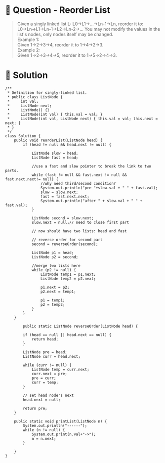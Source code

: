 # :crystal_ball: Question - Reorder List

> Given a singly linked list L: L0→L1→…→Ln-1→Ln,
> reorder it to: L0→Ln→L1→Ln-1→L2→Ln-2→…
> You may not modify the values in the list's nodes, only nodes itself may be changed.  
> Example 1:  
> Given 1->2->3->4, reorder it to 1->4->2->3.  
> Example 2:  
> Given 1->2->3->4->5, reorder it to 1->5->2->4->3.  

# :dragon: Solution

```
/**
 * Definition for singly-linked list.
 * public class ListNode {
 *     int val;
 *     ListNode next;
 *     ListNode() {}
 *     ListNode(int val) { this.val = val; }
 *     ListNode(int val, ListNode next) { this.val = val; this.next = next; }
 * }
 */
class Solution {
    public void reorderList(ListNode head) {
        if (head != null && head.next != null) {
 
			ListNode slow = head;
			ListNode fast = head;
 
			//use a fast and slow pointer to break the link to two parts.
			while (fast != null && fast.next != null && fast.next.next!= null) {
				//why need third/second condition?
				System.out.println("pre "+slow.val + " " + fast.val);
				slow = slow.next;
				fast = fast.next.next;
				System.out.println("after " + slow.val + " " + fast.val);
			}
 
			ListNode second = slow.next;
			slow.next = null;// need to close first part
 
			// now should have two lists: head and fast
 
			// reverse order for second part
			second = reverseOrder(second);
 
			ListNode p1 = head;
			ListNode p2 = second;
 
			//merge two lists here
			while (p2 != null) {
				ListNode temp1 = p1.next;
				ListNode temp2 = p2.next;
 
				p1.next = p2;
				p2.next = temp1;		
 
				p1 = temp1;
				p2 = temp2;
			}
		}
    }
    
    	public static ListNode reverseOrder(ListNode head) {
 
		if (head == null || head.next == null) {
			return head;
		}
 
		ListNode pre = head;
		ListNode curr = head.next;
 
		while (curr != null) {
			ListNode temp = curr.next;
			curr.next = pre;
			pre = curr;
			curr = temp;
		}
 
		// set head node's next
		head.next = null;
 
		return pre;
	}
 
	public static void printList(ListNode n) {
		System.out.println("------");
		while (n != null) {
			System.out.print(n.val+"->");
			n = n.next;
		}
		
	}
}
```
